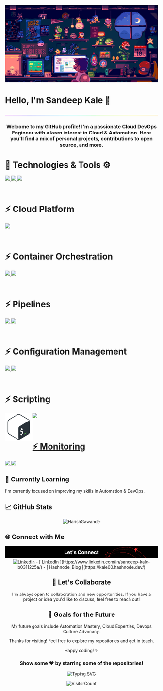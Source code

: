 <img src="https://github.com/shxntanu/shxntanu/blob/991125d60c33f44bf49b63043cb0daed151434ba/assets/github-banner-gif.gif" >

# Hello, I'm **Sandeep Kale** 👋

<img style="width:100%;height:3px;" src="https://github.com/NuroDev/NuroDev/blob/6f0d0a8cff5c44aea2d4f24d949f692ee54002de/bar.gif" />
<h3 align="center">

Welcome to my GitHub profile! I'm a passionate Cloud DevOps Engineer with a keen interest in Cloud & Automation. Here you'll find a mix of personal projects, contributions to open source, and more.


# 🔧 Technologies & Tools ⚙️
<p float="left">
  <a href="https://www.linux.org/" target="_blanfalse" />
    <img src="https://www.vectorlogo.zone/logos/linux/linux-icon.svg"  height="90" />
  </a>
  <a href="https://pages.github.com/?(null)" target="_blank" >
   <img src="https://media.giphy.com/media/kH1DBkPNyZPOk0BxrM/giphy.gif" width="90" />
  </a>
  <a href="https://code.visualstudio.com/" target="_blank" >
    <img src="https://i.giphy.com/media/IdyAQJVN2kVPNUrojM/200.webp"  height="50" /> 
  </a>
</p>
<br>

# :zap: Cloud Platform
<p float="left">
   <a href="https://aws.amazon.com/" target="AWS_Cloud" >
    <img src="https://raw.githubusercontent.com/itsksaurabh/itsksaurabh/master/assets/aws.gif"  height="80" />
  </a>
</p>
<br>

# :zap: Container Orchestration
<p float="left">
  <a href="https://www.docker.com/" target="_blank" >
    <img src="https://raw.githubusercontent.com/itsksaurabh/itsksaurabh/master/assets/docker.gif"  height="100" /> 
  </a>
  <a href="https://kubernetes.io/" target="_blank" >
    <img src="https://raw.githubusercontent.com/itsksaurabh/itsksaurabh/master/assets/k8s.gif"  height="85" />
  </a>
</p>
<br>

# :zap: Pipelines
<p float="left">
  <a href="https://docs.gitlab.com/ee/ci/" target="_blank" >
    <img src="https://raw.githubusercontent.com/itsksaurabh/itsksaurabh/master/assets/cicd.gif"  height="85" />
  </a>
  <a href="https://www.jenkins.io/" target="_blank" >
    <img src="https://raw.githubusercontent.com/DARK-art108/ItsRitesh/master/assets/ll.png" height="100" />
  </a>
</p>
<br>

# :zap: Configuration Management 
<p float="left">
  <a href="https://www.terraform.io/" target="_blank" >
    <img src="https://raw.githubusercontent.com/itsksaurabh/itsksaurabh/master/assets/terraform.gif" width="140" />
  </a>
  <a href="https://www.ansible.com/" target="_blank" >
    <img src="https://www.vectorlogo.zone/logos/ansible/ansible-icon.svg"  height="90" />
  </a>
</p>
<br>

# :zap: Scripting
<p float="left">
  <a href="https://python.org/" target="_blank" >
    <img src="https://media1.giphy.com/media/KAq5w47R9rmTuvWOWa/giphy.gif"  height="90" />
  </a>
  <a href="https://www.gnu.org/software/bash/" target="_blank" >
    <img align="left" src="https://raw.githubusercontent.com/devicons/devicon/master/icons/bash/bash-original.svg" alt="Bash" width="90" height="90"/>
</p>
<br>

# :zap: Monitoring
<p float="left">
  <a href="https://grafana.com/" target="_blank" >
    <img src="https://raw.githubusercontent.com/itsksaurabh/itsksaurabh/master/assets/grafana.gif" height="70" />
  </a>
  <a href="https://prometheus.io/" target="_blank" >
    <img src="https://raw.githubusercontent.com/itsksaurabh/itsksaurabh/master/assets/prometheus.gif" height="70" />
  </a>
 </p>

## 🌱 Currently Learning

I'm currently focused on improving my skills in Automation & DevOps.

## 📈 GitHub Stats

<p align="center"><img align="center" src="https://github-readme-streak-stats.herokuapp.com/?user=HarishGawande&theme=algolia" alt="HarishGawande" /></p>


## 🌐 Connect with Me
  <img src="https://github.com/shxntanu/shxntanu/blob/1ea27b23be693057d970371e005e75046a677969/assets/lc.png">
  <div align="center">
    <a href="www.linkedin.com/in/sandeep-kale-b0311225a/"><img src="https://img.icons8.com/color/512/linkedin.png" width="50" height="50" alt="LinkedIn"></a>
- [ LinkedIn ](https://www.linkedin.com/in/sandeep-kale-b0311225a/)
- [ Hashnode_Blog ](https://kale00.hashnode.dev/)

## 🤝 Let's Collaborate

I'm always open to collaboration and new opportunities. If you have a project or idea you'd like to discuss, feel free to reach out!

## 🎯 Goals for the Future

My future goals include Automation Mastery, Cloud Experties, Devops Culture Advocacy.

Thanks for visiting! Feel free to explore my repositories and get in touch.

Happy coding! ✨

<div align="center">

### Show some ❤️ by starring some of the repositories!
<p align="center"><a href="https://git.io/typing-svg"><img src="https://readme-typing-svg.demolab.com?font=monoscope&weight=500&size=30&duration=2500&pause=800&color=00FF00&background=5A56FF00&center=true&vCenter=true&width=535&lines=Thanks!+for+Visiting+%3A)" alt="Typing SVG" /></a></p>

![VisitorCount](https://profile-counter.glitch.me/HarishGawande/count.svg)

<!---
HarishGawande/HarishGawande is a ✨ special ✨ repository because its `README.md` (this file) appears on your GitHub profile.
You can click the Preview link to take a look at your changes.
--->
